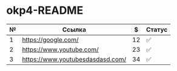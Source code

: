 # okp4-README

| №   | Ссылка                           | $   | Статус |
|-----|----------------------------------|-----|--------|
| 1   | https://google.com/              | 12  | ✅      | 
| 2   | https://www.youtube.com/         | 23  | ✅      | 
| 3   | https://www.youtubesdasdasd.com/ | 34  | ✅      | 